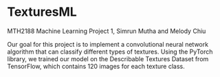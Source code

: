 # TexturesML

MTH2188 Machine Learning Project 1, Simrun Mutha and Melody Chiu

Our goal for this project is to implement a convolutional neural network algorithm that can classify different types of textures. Using the PyTorch library, we trained our model on the Describable Textures Dataset from TensorFlow, which contains 120 images for each texture class.
